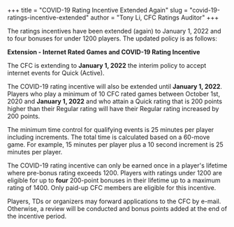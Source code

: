 +++
title = "COVID-19 Rating Incentive Extended Again"
slug = "covid-19-ratings-incentive-extended"
author = "Tony Li, CFC Ratings Auditor"
+++

The ratings incentives have been extended (again) to January 1, 2022
and to four bonuses for under 1200 players.
The updated policy is as follows:

**Extension - Internet Rated Games and COVID-19 Rating Incentive**

The CFC is extending to **January 1, 2022**
the interim policy to accept internet events for Quick (Active).

The COVID-19 rating incentive will also be extended until **January 1, 2022**.
Players who play a minimum of 10 CFC rated games between October 1st, 2020 and **January 1, 2022**
and who attain a Quick rating that is 200 points higher than their Regular rating
will have their Regular rating increased by 200 points.

The minimum time control for qualifying events is 25 minutes per player including increments.
The total time is calculated based on a 60-move game.
For example, 15 minutes per player plus a 10 second increment is 25 minutes per player.

The COVID-19 rating incentive can only be earned once in a player's lifetime where pre-bonus
rating exceeds 1200. Players with ratings under 1200 are eligible for up to __four__ 200-point
bonuses in their lifetime up to a maximum rating of 1400. Only paid-up CFC members are
eligible for this incentive.

Players, TDs or organizers may forward applications to the CFC by e-mail. Otherwise, a review
will be conducted and bonus points added at the end of the incentive period.
